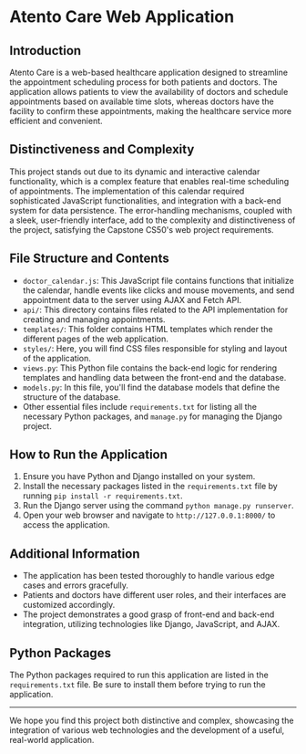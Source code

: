 # Atento Care Web Application

## Introduction

Atento Care is a web-based healthcare application designed to streamline the appointment scheduling process for both patients and doctors. The application allows patients to view the availability of doctors and schedule appointments based on available time slots, whereas doctors have the facility to confirm these appointments, making the healthcare service more efficient and convenient.

## Distinctiveness and Complexity

This project stands out due to its dynamic and interactive calendar functionality, which is a complex feature that enables real-time scheduling of appointments. The implementation of this calendar required sophisticated JavaScript functionalities, and integration with a back-end system for data persistence. The error-handling mechanisms, coupled with a sleek, user-friendly interface, add to the complexity and distinctiveness of the project, satisfying the Capstone CS50's web project requirements. 

## File Structure and Contents

- `doctor_calendar.js`: This JavaScript file contains functions that initialize the calendar, handle events like clicks and mouse movements, and send appointment data to the server using AJAX and Fetch API.
- `api/`: This directory contains files related to the API implementation for creating and managing appointments.
- `templates/`: This folder contains HTML templates which render the different pages of the web application.
- `styles/`: Here, you will find CSS files responsible for styling and layout of the application.
- `views.py`: This Python file contains the back-end logic for rendering templates and handling data between the front-end and the database.
- `models.py`: In this file, you'll find the database models that define the structure of the database.
- Other essential files include `requirements.txt` for listing all the necessary Python packages, and `manage.py` for managing the Django project.

## How to Run the Application

1. Ensure you have Python and Django installed on your system.
2. Install the necessary packages listed in the `requirements.txt` file by running `pip install -r requirements.txt`.
3. Run the Django server using the command `python manage.py runserver`.
4. Open your web browser and navigate to `http://127.0.0.1:8000/` to access the application.

## Additional Information

- The application has been tested thoroughly to handle various edge cases and errors gracefully.
- Patients and doctors have different user roles, and their interfaces are customized accordingly.
- The project demonstrates a good grasp of front-end and back-end integration, utilizing technologies like Django, JavaScript, and AJAX.

## Python Packages

The Python packages required to run this application are listed in the `requirements.txt` file. Be sure to install them before trying to run the application.

---

We hope you find this project both distinctive and complex, showcasing the integration of various web technologies and the development of a useful, real-world application.

